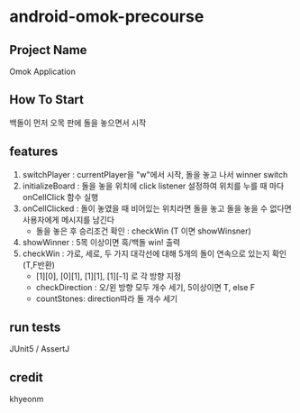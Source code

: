 # android-omok-precourse
## Project Name  
Omok Application  
   
## How To Start  
백돌이 먼저 오목 판에 돌을 놓으면서 시작  
  
## features
1. switchPlayer : currentPlayer을 "w"에서 시작, 돌을 놓고 나서 winner switch  
2. initializeBoard : 돌을 놓을 위치에 click listener 설정하여 위치를 누를 때 마다 onCellClick 함수 실행  
3. onCellClicked : 돌이 놓였을 때 비어있는 위치라면 돌을 놓고 돌을 놓을 수 없다면 사용자에게 메시지를 남긴다  
    - 돌을 놓은 후 승리조건 확인 : checkWin (T 이면 showWinsner)  
4. showWinner : 5목 이상이면 흑/백돌 win! 출력
5. checkWin : 가로, 세로, 두 가지 대각선에 대해 5개의 돌이 연속으로 있는지 확인 (T,F반환)  
    - [1][0], [0][1], [1][1], [1][-1] 로 각 방향 지정  
    - checkDirection : 오/왼 방향 모두 개수 세기, 5이상이면 T, else F  
    - countStones: direction따라 돌 개수 세기  
  
## run tests
JUnit5 / AssertJ  
  
## credit
khyeonm  
